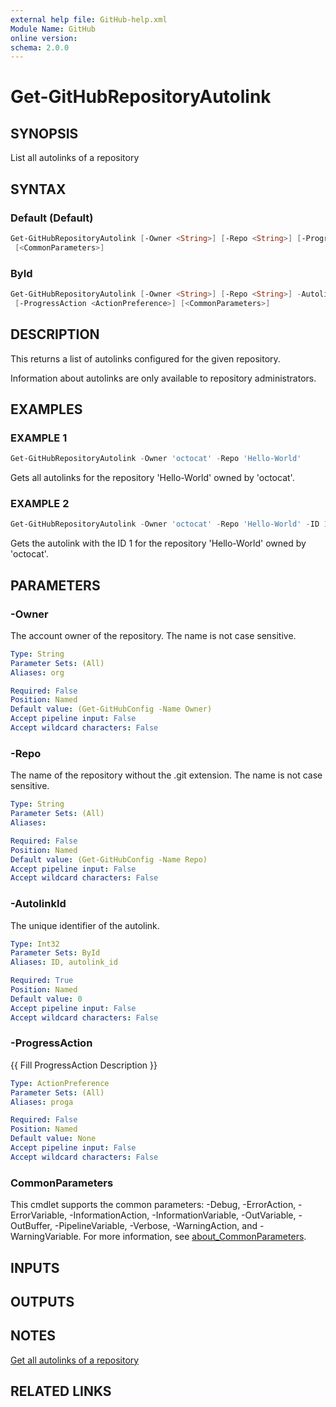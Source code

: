 ```yaml
---
external help file: GitHub-help.xml
Module Name: GitHub
online version:
schema: 2.0.0
---
```


# Get-GitHubRepositoryAutolink

## SYNOPSIS
List all autolinks of a repository

## SYNTAX

### Default (Default)
```powershell
Get-GitHubRepositoryAutolink [-Owner <String>] [-Repo <String>] [-ProgressAction <ActionPreference>]
 [<CommonParameters>]
```

### ById
```powershell
Get-GitHubRepositoryAutolink [-Owner <String>] [-Repo <String>] -AutolinkId <Int32>
 [-ProgressAction <ActionPreference>] [<CommonParameters>]
```

## DESCRIPTION
This returns a list of autolinks configured for the given repository.

Information about autolinks are only available to repository administrators.

## EXAMPLES

### EXAMPLE 1
```powershell
Get-GitHubRepositoryAutolink -Owner 'octocat' -Repo 'Hello-World'
```

Gets all autolinks for the repository 'Hello-World' owned by 'octocat'.

### EXAMPLE 2
```powershell
Get-GitHubRepositoryAutolink -Owner 'octocat' -Repo 'Hello-World' -ID 1
```

Gets the autolink with the ID 1 for the repository 'Hello-World' owned by 'octocat'.

## PARAMETERS

### -Owner
The account owner of the repository.
The name is not case sensitive.

```yaml
Type: String
Parameter Sets: (All)
Aliases: org

Required: False
Position: Named
Default value: (Get-GitHubConfig -Name Owner)
Accept pipeline input: False
Accept wildcard characters: False
```

### -Repo
The name of the repository without the .git extension.
The name is not case sensitive.

```yaml
Type: String
Parameter Sets: (All)
Aliases:

Required: False
Position: Named
Default value: (Get-GitHubConfig -Name Repo)
Accept pipeline input: False
Accept wildcard characters: False
```

### -AutolinkId
The unique identifier of the autolink.

```yaml
Type: Int32
Parameter Sets: ById
Aliases: ID, autolink_id

Required: True
Position: Named
Default value: 0
Accept pipeline input: False
Accept wildcard characters: False
```

### -ProgressAction
{{ Fill ProgressAction Description }}

```yaml
Type: ActionPreference
Parameter Sets: (All)
Aliases: proga

Required: False
Position: Named
Default value: None
Accept pipeline input: False
Accept wildcard characters: False
```

### CommonParameters
This cmdlet supports the common parameters: -Debug, -ErrorAction, -ErrorVariable, -InformationAction, -InformationVariable, -OutVariable, -OutBuffer, -PipelineVariable, -Verbose, -WarningAction, and -WarningVariable. For more information, see [about_CommonParameters](http://go.microsoft.com/fwlink/?LinkID=113216).

## INPUTS

## OUTPUTS

## NOTES
[Get all autolinks of a repository](https://docs.github.com/rest/repos/autolinks#list-all-autolinks-of-a-repository)

## RELATED LINKS

